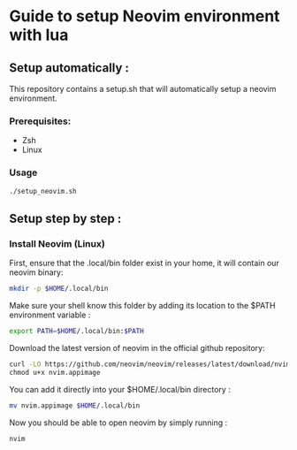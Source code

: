# Guide to setup Neovim environment with lua

## Setup automatically :

This repository contains a setup.sh that will automatically setup a neovim environment.

### Prerequisites:

* Zsh 
* Linux

### Usage

```bash
./setup_neovim.sh
```

## Setup step by step :

### Install Neovim (Linux)

First, ensure that the .local/bin folder exist in your home, it will contain our neovim binary:

```bash
mkdir -p $HOME/.local/bin
```

Make sure your shell know this folder by adding its location to the $PATH environment variable :

```bash
export PATH=$HOME/.local/bin:$PATH
```

Download the latest version of neovim in the official github repository:

```bash
curl -LO https://github.com/neovim/neovim/releases/latest/download/nvim.appimage \
chmod u+x nvim.appimage
```

You can add it directly into your $HOME/.local/bin directory :

```bash
mv nvim.appimage $HOME/.local/bin
```

Now you should be able to open neovim by simply running :

``` bash
nvim
```
